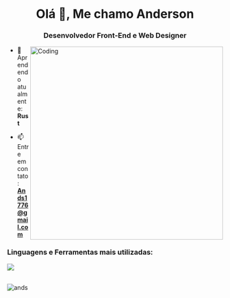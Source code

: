 <h1 align="center">Olá 👋, Me chamo Anderson</h1>
<h3 align="center">Desenvolvedor Front-End e Web Designer</h3>
<img align="right" alt="Coding" width="450" src="https://cdn.dribbble.com/users/720825/screenshots/3253310/slim-jim-_dribbble_-_800x600_.gif">

- 🌱 Aprendendo atualmente: **Rust**

- 📫 Entre em contato: **Ands1776@gmail.com**

<h3 align="left">Linguagens e Ferramentas mais utilizadas:</h3>
<p align="left"> 
    <img src="https://skillicons.dev/icons?i=linux,html,css,js,nodejs,react,ts,figma,ps,ai&perline=5" />
</p>
<br>
<img alt="ands" src="https://github-readme-stats.vercel.app/api/top-langs/?username=andscunha&theme=dark&layout=compact&locale=pt-br"/>
